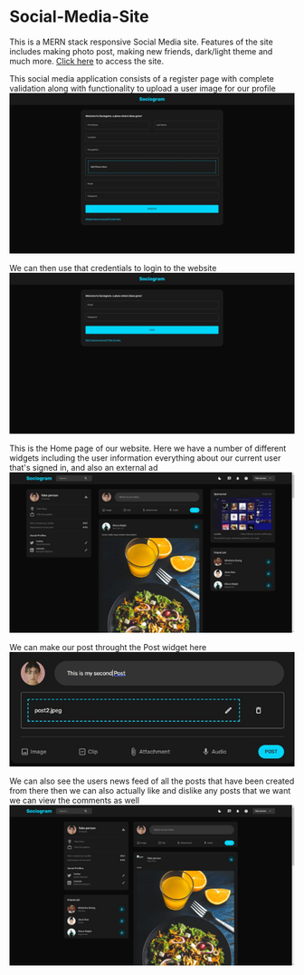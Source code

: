 # Social-Media-Site

This is a MERN stack responsive Social Media site. Features of the site includes making photo post, making new friends, dark/light theme and much more. [Click here](https://sociogram-social-app.onrender.com/) to access the site.

This social media application consists of a register page with complete validation along with functionality to upload a user image for our profile
![Register Page](https://github.com/dhyeymistri/Social-Media-Site/blob/master/Screenshots/Register.jpg)

We can then use that credentials to login to the website
![Login Page](https://github.com/dhyeymistri/Social-Media-Site/blob/master/Screenshots/Login.jpg)

This is the Home page of our website. Here we have a number of different widgets including the user information everything about our current user that's signed in, and also an external ad
![Homepage](https://github.com/dhyeymistri/Social-Media-Site/blob/master/Screenshots/Homepage.jpg)

We can make our post throught the Post widget here
![Post making widget](https://github.com/dhyeymistri/Social-Media-Site/blob/master/Screenshots/Post.jpg)

We can also see the users news feed of all the posts that have been created from there then we can also actually like and dislike any posts that we want we can view the comments as well
![Profile Page](https://github.com/dhyeymistri/Social-Media-Site/blob/master/Screenshots/Profilepage.jpg)
